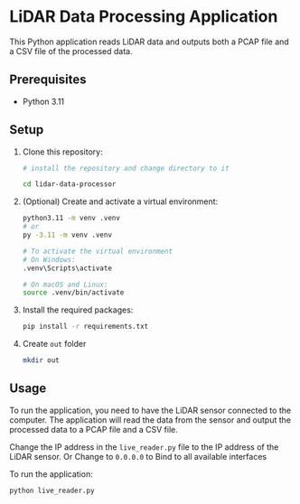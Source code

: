 # LiDAR Data Processing Application

This Python application reads LiDAR data and outputs both a PCAP file and a CSV file of the processed data.

## Prerequisites

- Python 3.11

## Setup

1. Clone this repository:

   ```bash
   # install the repository and change directory to it
   
   cd lidar-data-processor
   ```

2. (Optional) Create and activate a virtual environment:

   ```bash
   python3.11 -m venv .venv
   # or
   py -3.11 -m venv .venv
   
   # To activate the virtual environment
   # On Windows:
   .venv\Scripts\activate
   
   # On macOS and Linux:
   source .venv/bin/activate
   ```

3. Install the required packages:

   ```bash
   pip install -r requirements.txt
   ```

4. Create `out` folder

    ```bash
    mkdir out
    ```

## Usage

To run the application, you need to have the LiDAR sensor connected to the computer. The application will read the data from the sensor and output the processed data to a PCAP file and a CSV file.

Change the IP address in the `live_reader.py` file to the IP address of the LiDAR sensor. Or Change to `0.0.0.0` to Bind to all available interfaces

To run the application:

```bash
python live_reader.py
```
